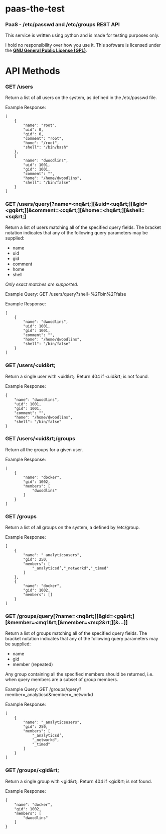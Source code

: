 # paas-the-test
### PaaS - /etc/passwd and /etc/groups REST API

This service is written using python and is made for testing purposes only.

I hold no responsibility over how you use it. This software is licensed under the __[GNU General Public License (GPL)](https://www.gnu.org/licenses/gpl-3.0.en.html)__.

# API Methods
### GET /users

Return a list of all users on the system, as defined in the /etc/passwd file.

Example Response:

    [
        {
            "name": "root",
            "uid": 0,
            "gid": 0,
            "comment": "root",
            "home": "/root",
            "shell": "/bin/bash"
        },
        {
            "name": "dwoodlins",
            "uid": 1001,
            "gid": 1001,
            "comment": "",
            "home": "/home/dwoodlins",
            "shell": "/bin/false"
        }
    ]

### GET /users/query[?name=&lt;nq&rt;][&uid=&lt;uq&rt;][&gid=&lt;gq&rt;][&comment=&lt;cq&rt;][&home=&lt;hq&rt;][&shell=&lt;sq&rt;]

Return a list of users matching all of the specified query fields. The bracket notation indicates that any of the following query parameters may be supplied:

+ name
+ uid
+ gid
+ comment
+ home
+ shell

*Only exact matches are supported.*

Example Query: GET /users/query?shell=%2Fbin%2Ffalse

Example Response:

    [
        {
            "name": "dwoodlins",
            "uid": 1001,
            "gid": 1001,
            "comment": "",
            "home": "/home/dwoodlins",
            "shell": "/bin/false"
        }
    ]

### GET /users/&lt;uid&rt;

Return a single user with &lt;uid&rt;. Return 404 if &lt;uid&rt; is not found.

Example Response:

    {
        "name": "dwoodlins",
        "uid": 1001,
        "gid": 1001,
        "comment": "",
        "home": "/home/dwoodlins",
        "shell": "/bin/false"
    }

### GET /users/&lt;uid&rt;/groups

Return all the groups for a given user.

Example Response:

    [
        {
            "name": "docker",
            "gid": 1002,
            "members": [
                "dwoodlins"
            ]
        }
    ]

### GET /groups

Return a list of all groups on the system, a defined by /etc/group.

Example Response:

    [
        {
            "name": "_analyticsusers",
            "gid": 250,
            "members": [
                "_analyticsd’,"_networkd","_timed"
            ]
        },
        {
            "name": "docker", 
            "gid": 1002, 
            "members": []
        }
    ]

### GET /groups/query[?name=&lt;nq&rt;][&gid=&lt;gq&rt;][&member=&lt;mq1&rt;[&member=&lt;mq2&rt;][&...]]

Return a list of groups matching all of the specified query fields. The bracket notation indicates that any of the following query parameters may be supplied:

+ name
+ gid
+ member (repeated)

Any group containing all the specified members should be returned, i.e. when query members are a subset of group members.

Example Query: GET /groups/query?member=_analyticsd&member=_networkd

Example Response:

    [
        {
            "name": "_analyticsusers",
            "gid": 250,
            "members": [
                "_analyticsd’,
                "_networkd",
                "_timed"
            ]
        }
    ]

### GET /groups/&lt;gid&rt;

Return a single group with &lt;gid&rt;. Return 404 if &lt;gid&rt; is not found.

Example Response:

    {
        "name": "docker",
        "gid": 1002,
        "members": [
            "dwoodlins"
        ]
    }